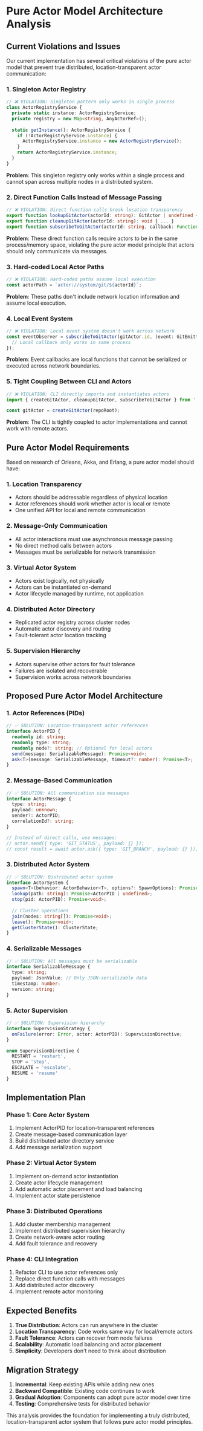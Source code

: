 # Pure Actor Model Architecture Analysis

## Current Violations and Issues

Our current implementation has several critical violations of the pure actor model that prevent true distributed, location-transparent actor communication:

### 1. **Singleton Actor Registry** 
```typescript
// ❌ VIOLATION: Singleton pattern only works in single process
class ActorRegistryService {
  private static instance: ActorRegistryService;
  private registry = new Map<string, AnyActorRef>();
  
  static getInstance(): ActorRegistryService {
    if (!ActorRegistryService.instance) {
      ActorRegistryService.instance = new ActorRegistryService();
    }
    return ActorRegistryService.instance;
  }
}
```

**Problem**: This singleton registry only works within a single process and cannot span across multiple nodes in a distributed system.

### 2. **Direct Function Calls Instead of Message Passing**
```typescript
// ❌ VIOLATION: Direct function calls break location transparency
export function lookupGitActor(actorId: string): GitActor | undefined { ... }
export function cleanupGitActor(actorId: string): void { ... }
export function subscribeToGitActor(actorId: string, callback: Function): void { ... }
```

**Problem**: These direct function calls require actors to be in the same process/memory space, violating the pure actor model principle that actors should only communicate via messages.

### 3. **Hard-coded Local Actor Paths**
```typescript
// ❌ VIOLATION: Hard-coded paths assume local execution
const actorPath = `actor://system/git/${actorId}`;
```

**Problem**: These paths don't include network location information and assume local execution.

### 4. **Local Event System**
```typescript
// ❌ VIOLATION: Local event system doesn't work across network
const eventObserver = subscribeToGitActor(gitActor.id, (event: GitEmittedEvent) => {
  // Local callback only works in same process
});
```

**Problem**: Event callbacks are local functions that cannot be serialized or executed across network boundaries.

### 5. **Tight Coupling Between CLI and Actors**
```typescript
// ❌ VIOLATION: CLI directly imports and instantiates actors
import { createGitActor, cleanupGitActor, subscribeToGitActor } from '../actors/git-actor.js';

const gitActor = createGitActor(repoRoot);
```

**Problem**: The CLI is tightly coupled to actor implementations and cannot work with remote actors.

## Pure Actor Model Requirements

Based on research of Orleans, Akka, and Erlang, a pure actor model should have:

### 1. **Location Transparency**
- Actors should be addressable regardless of physical location
- Actor references should work whether actor is local or remote
- One unified API for local and remote communication

### 2. **Message-Only Communication**
- All actor interactions must use asynchronous message passing
- No direct method calls between actors
- Messages must be serializable for network transmission

### 3. **Virtual Actor System**
- Actors exist logically, not physically
- Actors can be instantiated on-demand
- Actor lifecycle managed by runtime, not application

### 4. **Distributed Actor Directory**
- Replicated actor registry across cluster nodes
- Automatic actor discovery and routing
- Fault-tolerant actor location tracking

### 5. **Supervision Hierarchy**
- Actors supervise other actors for fault tolerance
- Failures are isolated and recoverable
- Supervision works across network boundaries

## Proposed Pure Actor Model Architecture

### 1. **Actor References (PIDs)**
```typescript
// ✅ SOLUTION: Location-transparent actor references
interface ActorPID {
  readonly id: string;
  readonly type: string;
  readonly node?: string; // Optional for local actors
  send(message: SerializableMessage): Promise<void>;
  ask<T>(message: SerializableMessage, timeout?: number): Promise<T>;
}
```

### 2. **Message-Based Communication**
```typescript
// ✅ SOLUTION: All communication via messages
interface ActorMessage {
  type: string;
  payload: unknown;
  sender?: ActorPID;
  correlationId?: string;
}

// Instead of direct calls, use messages:
// actor.send({ type: 'GIT_STATUS', payload: {} });
// const result = await actor.ask({ type: 'GIT_BRANCH', payload: {} });
```

### 3. **Distributed Actor System**
```typescript
// ✅ SOLUTION: Distributed actor system
interface ActorSystem {
  spawn<T>(behavior: ActorBehavior<T>, options?: SpawnOptions): Promise<ActorPID>;
  lookup(path: string): Promise<ActorPID | undefined>;
  stop(pid: ActorPID): Promise<void>;
  
  // Cluster operations
  join(nodes: string[]): Promise<void>;
  leave(): Promise<void>;
  getClusterState(): ClusterState;
}
```

### 4. **Serializable Messages**
```typescript
// ✅ SOLUTION: All messages must be serializable
interface SerializableMessage {
  type: string;
  payload: JsonValue; // Only JSON-serializable data
  timestamp: number;
  version: string;
}
```

### 5. **Actor Supervision**
```typescript
// ✅ SOLUTION: Supervision hierarchy
interface SupervisionStrategy {
  onFailure(error: Error, actor: ActorPID): SupervisionDirective;
}

enum SupervisionDirective {
  RESTART = 'restart',
  STOP = 'stop',
  ESCALATE = 'escalate',
  RESUME = 'resume'
}
```

## Implementation Plan

### Phase 1: Core Actor System
1. Implement ActorPID for location-transparent references
2. Create message-based communication layer
3. Build distributed actor directory service
4. Add message serialization support

### Phase 2: Virtual Actor System
1. Implement on-demand actor instantiation
2. Create actor lifecycle management
3. Add automatic actor placement and load balancing
4. Implement actor state persistence

### Phase 3: Distributed Operations
1. Add cluster membership management
2. Implement distributed supervision hierarchy
3. Create network-aware actor routing
4. Add fault tolerance and recovery

### Phase 4: CLI Integration
1. Refactor CLI to use actor references only
2. Replace direct function calls with messages
3. Add distributed actor discovery
4. Implement remote actor monitoring

## Expected Benefits

1. **True Distribution**: Actors can run anywhere in the cluster
2. **Location Transparency**: Code works same way for local/remote actors
3. **Fault Tolerance**: Actors can recover from node failures
4. **Scalability**: Automatic load balancing and actor placement
5. **Simplicity**: Developers don't need to think about distribution

## Migration Strategy

1. **Incremental**: Keep existing APIs while adding new ones
2. **Backward Compatible**: Existing code continues to work
3. **Gradual Adoption**: Components can adopt pure actor model over time
4. **Testing**: Comprehensive tests for distributed behavior

This analysis provides the foundation for implementing a truly distributed, location-transparent actor system that follows pure actor model principles. 